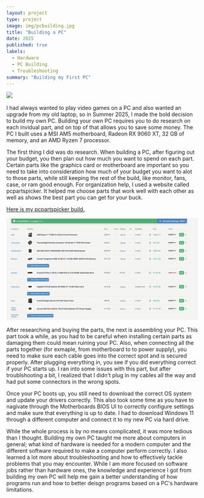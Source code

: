 ```yaml
---
layout: project
type: project
image: img/pcbuilding.jpg
title: "Building a PC"
date: 2025
published: true
labels:
  - Hardware
  - PC Building
  - Troubleshooting
summary: "Building my First PC"
---
```


<img class="img-fluid" src="../img/pcSideView1.png" width="400" height="auto">

I had always wanted to play video games on a PC and also wanted an upgrade from my old laptop, so in Summer 2025, I made the bold decision to build my own PC. Building your own PC requires you to do research on each invidual part, and on top of that allows you to save some money. The PC I built uses a MSI AM5 motherboard, Radeon RX 9060 XT, 32 GB of memory, and an AMD Ryzen 7 processor. 

The first thing I did was do research. When building a PC, after figuring out your budget, you then plan out how much you want to spend on each part. Certain parts like the graphics card or motherboard are important so you need to take into consideration how much of your budget you want to alot to those parts, while still keeping the rest of the build, like monitor, fans, case, or ram good enough. For organization help, I used a website called pcpartspicker. It helped me choose parts that work well with each other as well as shows the best part you can get for your buck. 

[Here is my pcpartspicker build.](https://pcpartpicker.com/list/LNmxqH)

<img class="img-fluid" src="../img/pcpartpicker.png" width="1000" height="auto">

After researching and buying the parts, the next is assembling your PC. This part took a while, as you had to be careful when installing certain parts as damaging them could mean ruining your PC. Also, when connecting all the parts together (for exmaple, from motherboard to to power supply), you need to make sure each cable goes into the correct spot and is secured properly. After plugging everything in, you see if you did everything correct if your PC starts up. I ran into some issues with this part, but after troublshooting a bit, I realized that I didn't plug in my cables all the way and had put some connectors in the wrong spots.

Once your PC boots up, you still need to download the correct OS system and update your drivers correctly. This also took some time as you have to nagivate through the Motherboards BIOS UI to correctly configure settings and make sure that everything is up to date. I had to download Windows 11 through a different computer and connect it to my new PC via hard drive. 

While the whole process is by no means complicated, it was more tedious than I thought. Building my own PC taught me more about computers in general; what kind of hardware is needed for a modern computer and the different software required to make a computer perform correctly. I also learned a lot more about troubleshooting and how to effectively tackle problems that you may encounter. While I am more focused on software jobs rather than hardware ones, the knowledge and experience I got from building my own PC will help me gain a better understanding of how programs run and how to better deisgn programs based on a PC's hardware limitations. 